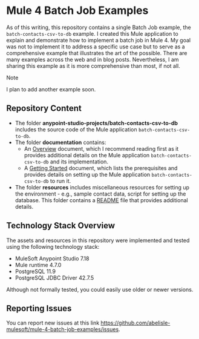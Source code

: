 # Mule 4 Batch Job Examples

As of this writing, this repository contains a single Batch Job example, the `batch-contacts-csv-to-db` example. I created this Mule application to explain and demonstrate how to implement a batch job in Mule 4. My goal was not to implement it to address a specific use case but to serve as a comprehensive example that illustrates the art of the possible. There are many examples across the web and in blog posts. Nevertheless, I am sharing this example as it is more comprehensive than most, if not all.  

> [!NOTE]
> I plan to add another example soon.

## Repository Content

- The folder **anypoint-studio-projects/batch-contacts-csv-to-db** includes the source code of the Mule application `batch-contacts-csv-to-db`. 
- The folder **documentation** contains:
  - An [Overview](documentation/Overview.md) document, which I recommend reading first as it provides additional details on the Mule application `batch-contacts-csv-to-db` and its implementation.
  - A [Getting Started](documentation/Getting-Started.md) document, which lists the prerequisites and provides details on setting up the Mule application `batch-contacts-csv-to-db` to run it.
- The folder **resources** includes miscellaneous resources for setting up the environment - e.g., sample contact data, script for setting up the database. This folder contains a [README](resources/README.md) file that provides additional details.

## Technology Stack Overview

The assets and resources in this repository were implemented and tested using the following technology stack:

- MuleSoft Anypoint Studio 7.18
- Mule runtime 4.7.0
- PostgreSQL 11.9
- PostgreSQL JDBC Driver 42.7.5

Although not formally tested, you could easily use older or newer versions.

## Reporting Issues

You can report new issues at this link https://github.com/abelisle-mulesoft/mule-4-batch-job-examples/issues.
